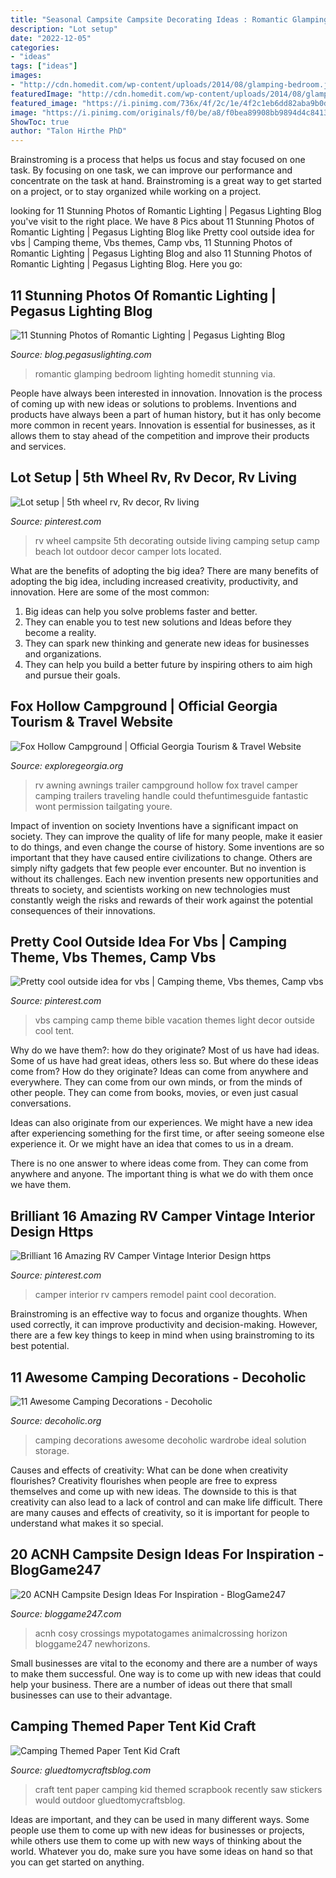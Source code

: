 ```yaml
---
title: "Seasonal Campsite Campsite Decorating Ideas : Romantic Glamping Bedroom Lighting Homedit Stunning Via"
description: "Lot setup"
date: "2022-12-05"
categories:
- "ideas"
tags: ["ideas"]
images:
- "http://cdn.homedit.com/wp-content/uploads/2014/08/glamping-bedroom.jpg"
featuredImage: "http://cdn.homedit.com/wp-content/uploads/2014/08/glamping-bedroom.jpg"
featured_image: "https://i.pinimg.com/736x/4f/2c/1e/4f2c1eb6dd82aba9b0dd4bd608f9659a--campers-rv.jpg"
image: "https://i.pinimg.com/originals/f0/be/a8/f0bea89908bb9894d4c84134adbff2a6.jpg"
ShowToc: true
author: "Talon Hirthe PhD"
---
```



Brainstroming is a process that helps us focus and stay focused on one task. By focusing on one task, we can improve our performance and concentrate on the task at hand. Brainstroming is a great way to get started on a project, or to stay organized while working on a project.

	

		
looking for 11 Stunning Photos of Romantic Lighting | Pegasus Lighting Blog you've visit to the right place. We have 8 Pics about 11 Stunning Photos of Romantic Lighting | Pegasus Lighting Blog like Pretty cool outside idea for vbs | Camping theme, Vbs themes, Camp vbs, 11 Stunning Photos of Romantic Lighting | Pegasus Lighting Blog and also 11 Stunning Photos of Romantic Lighting | Pegasus Lighting Blog. Here you go:
		
    
## 11 Stunning Photos Of Romantic Lighting | Pegasus Lighting Blog

<img loading=lazy src="http://cdn.homedit.com/wp-content/uploads/2014/08/glamping-bedroom.jpg" onerror="this.onerror=null;this.src='https://tse3.mm.bing.net/th?id=OIP.0df8O-KGxJDSKNXPHU-4fwHaJW&amp;pid=15.1';" alt="11 Stunning Photos of Romantic Lighting | Pegasus Lighting Blog">

_Source: blog.pegasuslighting.com_

>romantic glamping bedroom lighting homedit stunning via. 

	

People have always been interested in innovation. Innovation is the process of coming up with new ideas or solutions to problems. Inventions and products have always been a part of human history, but it has only become more common in recent years. Innovation is essential for businesses, as it allows them to stay ahead of the competition and improve their products and services.

    
## Lot Setup | 5th Wheel Rv, Rv Decor, Rv Living

<img loading=lazy src="https://i.pinimg.com/736x/4f/2c/1e/4f2c1eb6dd82aba9b0dd4bd608f9659a--campers-rv.jpg" onerror="this.onerror=null;this.src='https://tse2.mm.bing.net/th?id=OIP.CJ2H6Uy6vQxB-l8ykaGDaAHaGP&amp;pid=15.1';" alt="Lot setup | 5th wheel rv, Rv decor, Rv living">

_Source: pinterest.com_

>rv wheel campsite 5th decorating outside living camping setup camp beach lot outdoor decor camper lots located. 

	

What are the benefits of adopting the big idea?
There are many benefits of adopting the big idea, including increased creativity, productivity, and innovation. Here are some of the most common: 
1. Big ideas can help you solve problems faster and better.
2. They can enable you to test new solutions and Ideas before they become a reality. 
3. They can spark new thinking and generate new ideas for businesses and organizations. 
4. They can help you build a better future by inspiring others to aim high and pursue their goals.

    
## Fox Hollow Campground | Official Georgia Tourism &amp; Travel Website

<img loading=lazy src="https://www.exploregeorgia.org/sites/default/files/styles/listing_slideshow/public/listing_images/profile/1427/20876-17738.jpg?itok=bYvTNlv3" onerror="this.onerror=null;this.src='https://tse3.mm.bing.net/th?id=OIP.9nPRlKeG_JnaaMjYuZqtOQHaFj&amp;pid=15.1';" alt="Fox Hollow Campground | Official Georgia Tourism &amp; Travel Website">

_Source: exploregeorgia.org_

>rv awning awnings trailer campground hollow fox travel camper camping trailers traveling handle could thefuntimesguide fantastic wont permission tailgating youre. 

	

Impact of invention on society
Inventions have a significant impact on society. They can improve the quality of life for many people, make it easier to do things, and even change the course of history. Some inventions are so important that they have caused entire civilizations to change. Others are simply nifty gadgets that few people ever encounter. But no invention is without its challenges. Each new invention presents new opportunities and threats to society, and scientists working on new technologies must constantly weigh the risks and rewards of their work against the potential consequences of their innovations.

    
## Pretty Cool Outside Idea For Vbs | Camping Theme, Vbs Themes, Camp Vbs

<img loading=lazy src="https://i.pinimg.com/originals/94/13/5e/94135e81a8def22f526683782a6efda3.jpg" onerror="this.onerror=null;this.src='https://tse3.mm.bing.net/th?id=OIP.MRecO7ssnJqU7YIB60xiewHaFj&amp;pid=15.1';" alt="Pretty cool outside idea for vbs | Camping theme, Vbs themes, Camp vbs">

_Source: pinterest.com_

>vbs camping camp theme bible vacation themes light decor outside cool tent. 

	

Why do we have them?: how do they originate?
Most of us have had ideas. Some of us have had great ideas, others less so. But where do these ideas come from? How do they originate?
Ideas can come from anywhere and everywhere. They can come from our own minds, or from the minds of other people. They can come from books, movies, or even just casual conversations.

Ideas can also originate from our experiences. We might have a new idea after experiencing something for the first time, or after seeing someone else experience it. Or we might have an idea that comes to us in a dream.

There is no one answer to where ideas come from. They can come from anywhere and anyone. The important thing is what we do with them once we have them.

    
## Brilliant 16 Amazing RV Camper Vintage Interior Design Https

<img loading=lazy src="https://i.pinimg.com/originals/f0/be/a8/f0bea89908bb9894d4c84134adbff2a6.jpg" onerror="this.onerror=null;this.src='https://tse2.mm.bing.net/th?id=OIP.hWfIJSofVBpXzlUIdPHtmQHaJ4&amp;pid=15.1';" alt="Brilliant 16 Amazing RV Camper Vintage Interior Design https">

_Source: pinterest.com_

>camper interior rv campers remodel paint cool decoration. 

	

Brainstroming is an effective way to focus and organize thoughts. When used correctly, it can improve productivity and decision-making. However, there are a few key things to keep in mind when using brainstroming to its best potential.

    
## 11 Awesome Camping Decorations - Decoholic

<img loading=lazy src="http://decoholic.org/wp-content/uploads/2013/07/camping-23-decorations.jpg" onerror="this.onerror=null;this.src='https://tse4.mm.bing.net/th?id=OIP.BdPvZkAeKPzJcgpHXS5FegHaJ9&amp;pid=15.1';" alt="11 Awesome Camping Decorations - Decoholic">

_Source: decoholic.org_

>camping decorations awesome decoholic wardrobe ideal solution storage. 

	

Causes and effects of creativity: What can be done when creativity flourishes?
Creativity flourishes when people are free to express themselves and come up with new ideas. The downside to this is that creativity can also lead to a lack of control and can make life difficult. There are many causes and effects of creativity, so it is important for people to understand what makes it so special.

    
## 20 ACNH Campsite Design Ideas For Inspiration - BlogGame247

<img loading=lazy src="https://bloggame247.com/wp-content/uploads/2021/05/05-cozy-campsite-idea-acnh.jpg" onerror="this.onerror=null;this.src='https://tse4.mm.bing.net/th?id=OIP._b1lLZAN0KuI6KGk0tOOXwHaEd&amp;pid=15.1';" alt="20 ACNH Campsite Design Ideas For Inspiration - BlogGame247">

_Source: bloggame247.com_

>acnh cosy crossings mypotatogames animalcrossing horizon bloggame247 newhorizons. 

	

Small businesses are vital to the economy and there are a number of ways to make them successful. One way is to come up with new ideas that could help your business. There are a number of ideas out there that small businesses can use to their advantage.

    
## Camping Themed Paper Tent Kid Craft

<img loading=lazy src="https://www.gluedtomycraftsblog.com/wp-content/uploads/2019/05/paper-tent-kid-craft-idea-3.jpg" onerror="this.onerror=null;this.src='https://tse4.mm.bing.net/th?id=OIP.1IULtHJ5vo--JkFH63kdrAHaE8&amp;pid=15.1';" alt="Camping Themed Paper Tent Kid Craft">

_Source: gluedtomycraftsblog.com_

>craft tent paper camping kid themed scrapbook recently saw stickers would outdoor gluedtomycraftsblog. 

	

Ideas are important, and they can be used in many different ways. Some people use them to come up with new ideas for businesses or projects, while others use them to come up with new ways of thinking about the world. Whatever you do, make sure you have some ideas on hand so that you can get started on anything.

